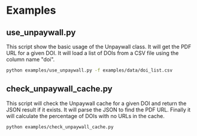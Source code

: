 # Examples

## use_unpaywall.py

This script show the basic usage of the Unpaywall class. It will get the PDF URL for a given DOI. It will load a list of DOIs from a CSV file using the column name "doi".

```bash
python examples/use_unpaywall.py -f examples/data/doi_list.csv

```

## check_unpaywall_cache.py

This script will check the Unpaywall cache for a given DOI and return the JSON result if it exists. It will parse the JSON to find the PDF URL. Finally it will calculate the percentage of DOIs with no URLs in the cache.

```bash
python examples/check_unpaywall_cache.py
```
